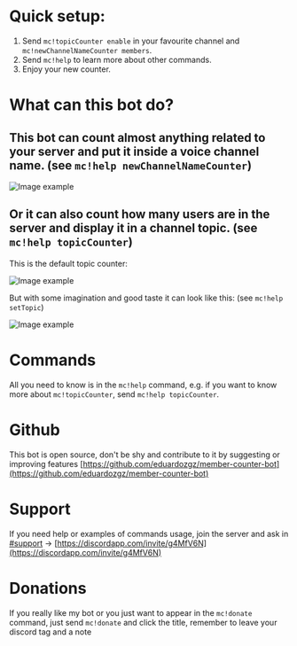 # Quick setup:
1. Send `mc!topicCounter enable` in your favourite channel and `mc!newChannelNameCounter members`.
2. Send `mc!help` to learn more about other commands.
3. Enjoy your new counter.

# What can this bot do?
## This bot can count almost anything related to your server and put it inside a voice channel name. (see `mc!help newChannelNameCounter`)

![Image example](https://cdn.discordapp.com/attachments/615204695484661762/622922471166705669/unknown.png "Don't hover me!")

## Or it can also count how many users are in the server and display it in a channel topic. (see `mc!help topicCounter`)

This is the default topic counter:

![Image example](https://cdn.discordapp.com/attachments/615204695484661762/622924110024015892/unknown.png "")

But with some imagination and good taste it can look like this: (see `mc!help setTopic`)

![Image example](https://cdn.discordapp.com/attachments/615204695484661762/622923461333090336/unknown.png "Maybe? server")

# Commands
All you need to know is in the `mc!help` command, e.g. if you want to know more about `mc!topicCounter`, send `mc!help topicCounter`.

# Github
This bot is open source, don't be shy and contribute to it by suggesting or improving features [https://github.com/eduardozgz/member-counter-bot](https://github.com/eduardozgz/member-counter-bot)

# Support 
If you need help or examples of commands usage, join the server and ask in [#support](https://discordapp.com/channels/614777317733957632/614777465683968038) -> [https://discordapp.com/invite/g4MfV6N](https://discordapp.com/invite/g4MfV6N)

# Donations
If you really like my bot or you just want to appear in the `mc!donate` command, just send `mc!donate` and click the title, remember to leave your discord tag and a note
